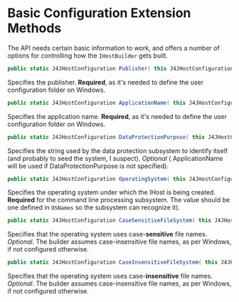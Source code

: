 # Basic Configuration Extension Methods

The API needs certain basic information to work, and offers a number of options for controlling how the `IHostBuilder` gets built.

```csharp
public static J4JHostConfiguration Publisher( this J4JHostConfiguration config, string publisher )
```

Specifies the publisher. **Required**, as it's needed to define the user configuration folder on Windows.

```csharp
public static J4JHostConfiguration ApplicationName( this J4JHostConfiguration config, string name )
```

Specifies the application name. **Required**, as it's needed to define the user configuration folder on Windows.

```csharp
public static J4JHostConfiguration DataProtectionPurpose( this J4JHostConfiguration config, string purpose )
```

Specifies the string used by the data protection subsystem to identify itself (and probably to seed the system, I suspect). *Optional* ( ApplicationName will be used if DataProtectionPurpose is not specified).

```csharp
public static J4JHostConfiguration OperatingSystem( this J4JHostConfiguration config, string osName )
```

Specifies the operating system under which the IHost is being created. **Required** for the command line processing subsystem. The value should be one defined in `OSNames` so the subsystem can recognize it).

```csharp
public static J4JHostConfiguration CaseSensitiveFileSystem( this J4JHostConfiguration config )
```

Specifies that the operating system uses case-**sensitive** file names. *Optional*. The builder assumes case-insensitive file names, as per Windows, if not configured otherwise.

```csharp
public static J4JHostConfiguration CaseInsensitiveFileSystem( this J4JHostConfiguration config )
```

Specifies that the operating system uses case-**insensitive** file names. *Optional*. The builder assumes case-insensitive file names, as per Windows, if not configured otherwise.
